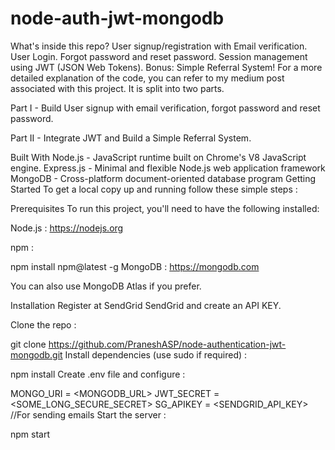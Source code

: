 # node-auth-jwt-mongodb
What's inside this repo?
User signup/registration with Email verification.
User Login.
Forgot password and reset password.
Session management using JWT (JSON Web Tokens).
Bonus: Simple Referral System!
For a more detailed explanation of the code, you can refer to my medium post associated with this project. It is split into two parts.

Part I - Build User signup with email verification, forgot password and reset password.

Part II - Integrate JWT and Build a Simple Referral System.

Built With
Node.js - JavaScript runtime built on Chrome's V8 JavaScript engine.
Express.js - Minimal and flexible Node.js web application framework
MongoDB - Cross-platform document-oriented database program
Getting Started
To get a local copy up and running follow these simple steps :

Prerequisites
To run this project, you'll need to have the following installed:

Node.js : https://nodejs.org

npm :

npm install npm@latest -g
MongoDB : https://mongodb.com

You can also use MongoDB Atlas if you prefer.

Installation
Register at SendGrid SendGrid and create an API KEY.

Clone the repo :

git clone https://github.com/PraneshASP/node-authentication-jwt-mongodb.git
Install dependencies (use sudo if required) :

npm install
Create .env file and configure :

MONGO_URI = <MONGODB_URL>
JWT_SECRET = <SOME_LONG_SECURE_SECRET>
SG_APIKEY = <SENDGRID_API_KEY>  //For sending emails
Start the server :

npm start
